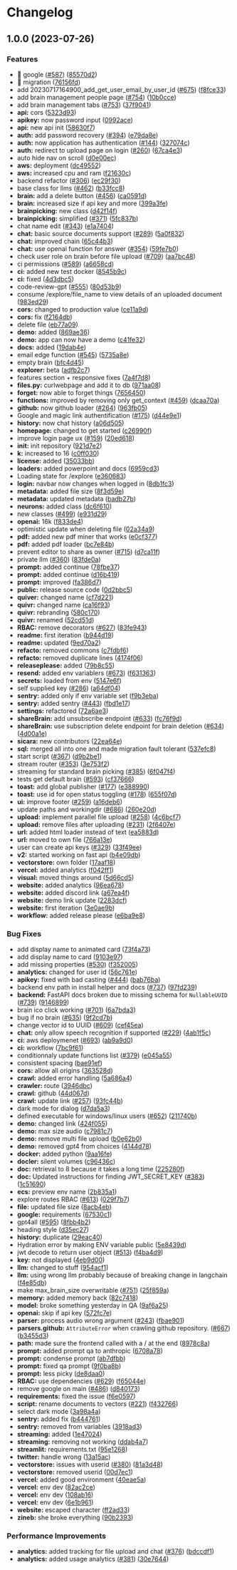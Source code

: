 # Changelog

## 1.0.0 (2023-07-26)


### Features

* 🎸 google ([#587](https://github.com/fsinbad/quivr/issues/587)) ([85570d2](https://github.com/fsinbad/quivr/commit/85570d2e9e94b4dbd3261dec55ee992b5191e8c9))
* 🎸 migration ([76156fd](https://github.com/fsinbad/quivr/commit/76156fdad315be6aef8bd927678bd4554826e368))
* add 20230717164900_add_get_user_email_by_user_id ([#675](https://github.com/fsinbad/quivr/issues/675)) ([f8fce33](https://github.com/fsinbad/quivr/commit/f8fce3319144cbcab5ae42b67f3356ec0f305531))
* add brain management people page ([#754](https://github.com/fsinbad/quivr/issues/754)) ([10b0cce](https://github.com/fsinbad/quivr/commit/10b0cce992c81e77d43998e469e3baa32d8eebde))
* add brain management tabs ([#753](https://github.com/fsinbad/quivr/issues/753)) ([37f9041](https://github.com/fsinbad/quivr/commit/37f904122c9da7b72a3dc364165e3b9bbbcacd05))
* **api:** cors ([5323d93](https://github.com/fsinbad/quivr/commit/5323d93dc1b3e89e2c9d7c3cd4e4c41c9c344850))
* **apikey:** now password input ([0992ace](https://github.com/fsinbad/quivr/commit/0992acef97ecac27c8a57722728c8dc475d157d1))
* **api:** new api init ([58630f7](https://github.com/fsinbad/quivr/commit/58630f7207e13f891bd768e92668e7d37cf15f0a))
* **auth:** add password recovery ([#394](https://github.com/fsinbad/quivr/issues/394)) ([e79da8e](https://github.com/fsinbad/quivr/commit/e79da8e3cdf1ed03d93e2fc51fbbdcaab4ade3ec))
* **auth:** now application has authentication ([#144](https://github.com/fsinbad/quivr/issues/144)) ([327074c](https://github.com/fsinbad/quivr/commit/327074c5d416d0b019271b020d7a99b75ba873d0))
* **auth:** redirect to upload page on login ([#260](https://github.com/fsinbad/quivr/issues/260)) ([67ca4e3](https://github.com/fsinbad/quivr/commit/67ca4e33fa37c4a747d49bd6ed912420d3e50ce4))
* auto hide nav on scroll ([d0e00ec](https://github.com/fsinbad/quivr/commit/d0e00ecca24ed6aa7d9d5f6e7573a6d60b3018ee))
* **aws:** deployment ([dc49552](https://github.com/fsinbad/quivr/commit/dc495523cc930780e59c40653043ee570af110eb))
* **aws:** increased cpu and ram ([f21630c](https://github.com/fsinbad/quivr/commit/f21630c70d74865c659d86392ca130867b554ab5))
* backend refactor ([#306](https://github.com/fsinbad/quivr/issues/306)) ([ec29f30](https://github.com/fsinbad/quivr/commit/ec29f30f329c1c7f36419307bd92b2ead0357d05))
* base class for llms ([#462](https://github.com/fsinbad/quivr/issues/462)) ([b33fcc8](https://github.com/fsinbad/quivr/commit/b33fcc8bf75d6902c031eb414696219d1a32cc5e))
* **brain:** add a delete button ([#456](https://github.com/fsinbad/quivr/issues/456)) ([ca0591d](https://github.com/fsinbad/quivr/commit/ca0591d31cadd0b76abbd3b1f405ae07bfc5234d))
* **brain:** increased size if api key and more ([399a3fe](https://github.com/fsinbad/quivr/commit/399a3fe437e7d738f3863450a894d373013f6a1e))
* **brainpicking:** new class ([d42f14f](https://github.com/fsinbad/quivr/commit/d42f14f431e7fa3ecf802e4d88770e1c79aeda35))
* **brainpicking:** simplified ([#371](https://github.com/fsinbad/quivr/issues/371)) ([5fc837b](https://github.com/fsinbad/quivr/commit/5fc837b250b28ffcd0c0e5b7d027ff63369920de))
* chat name edit ([#343](https://github.com/fsinbad/quivr/issues/343)) ([e1a7404](https://github.com/fsinbad/quivr/commit/e1a740472f4fb1b0ee3957d284727fd645dad315))
* **chat:** basic source documents support ([#289](https://github.com/fsinbad/quivr/issues/289)) ([5a0f832](https://github.com/fsinbad/quivr/commit/5a0f8326df8461876a29fd63f7de06e0c1371821))
* **chat:** improved chain ([65c44b3](https://github.com/fsinbad/quivr/commit/65c44b3fb9b6557b7b7212718d55c0be3781f061))
* **chat:** use openai function for answer ([#354](https://github.com/fsinbad/quivr/issues/354)) ([59fe7b0](https://github.com/fsinbad/quivr/commit/59fe7b089b237a8ac899e263d4300f6bb5daa413))
* check user role on brain before file upload ([#709](https://github.com/fsinbad/quivr/issues/709)) ([aa7bc48](https://github.com/fsinbad/quivr/commit/aa7bc483c276074611bdaf0a451fe04299e4b19c))
* ci permissions ([#589](https://github.com/fsinbad/quivr/issues/589)) ([a6658cd](https://github.com/fsinbad/quivr/commit/a6658cdaee0232f846ccce5f2b70a7258198ec0a))
* **ci:** added new test docker ([8545b9c](https://github.com/fsinbad/quivr/commit/8545b9ca3ba6cfd3a4c37beb56015a71fe236f44))
* **ci:** fixed ([4d3dbc5](https://github.com/fsinbad/quivr/commit/4d3dbc565e548fcd2ae145115c6c76fa465666cf))
* code-review-gpt ([#555](https://github.com/fsinbad/quivr/issues/555)) ([80d53b9](https://github.com/fsinbad/quivr/commit/80d53b96d3f2c67098ec31ff0b4b6d9b861b78f8))
* consume /explore/file_name to view details of an uploaded document ([983ed29](https://github.com/fsinbad/quivr/commit/983ed2981b06aec86e18f45a51c8e579fe89f7d7))
* **cors:** changed to production value ([ce11a9d](https://github.com/fsinbad/quivr/commit/ce11a9d54a0558e159bbff3b0306792496c47258))
* **cors:** fix ([f2164db](https://github.com/fsinbad/quivr/commit/f2164db12c67aa861f62869adfdcdd41915ef8dc))
* delete file ([eb77a09](https://github.com/fsinbad/quivr/commit/eb77a0986b90a0d2f1701f4863e68a2e160c96c7))
* **demo:** added ([869ae36](https://github.com/fsinbad/quivr/commit/869ae36190a9fba966d5a86d5e9353784c18daf6))
* **demo:** app can now have a demo ([c41fe32](https://github.com/fsinbad/quivr/commit/c41fe32cf0a27a61c29c312820bb4700610043aa))
* **docs:** added ([19dab4e](https://github.com/fsinbad/quivr/commit/19dab4e6e033bddc37ac7389f1a9820d681505f5))
* email edge function ([#545](https://github.com/fsinbad/quivr/issues/545)) ([5735a8e](https://github.com/fsinbad/quivr/commit/5735a8ec8c3693e3cbd5d545405932ccc094628c))
* empty brain ([bfc4d45](https://github.com/fsinbad/quivr/commit/bfc4d458fecbd15b855d0c769d8bd6ec3d514316))
* **explorer:** beta ([adfb2c7](https://github.com/fsinbad/quivr/commit/adfb2c75cbd5fa128ab905d3e22fefeaf38ed6e5))
* features section + responsive fixes ([7a4f7d8](https://github.com/fsinbad/quivr/commit/7a4f7d8bc0ae8d137e87dc10e3d9a3a7017742af))
* **files.py:** curlwebpage and add it to db ([971aa08](https://github.com/fsinbad/quivr/commit/971aa083a56003e5ffb7f910f2fdf83d64783146))
* **forget:** now able to forget things ([7656450](https://github.com/fsinbad/quivr/commit/7656450ddf769636348a3ec4a62e59b7dc512286))
* **functions:** improved by removing only get_context ([#459](https://github.com/fsinbad/quivr/issues/459)) ([dcaa70a](https://github.com/fsinbad/quivr/commit/dcaa70a947a1664c8ee5452c9169dc2ff6c35e47))
* **github:** now github loader ([#264](https://github.com/fsinbad/quivr/issues/264)) ([963fb05](https://github.com/fsinbad/quivr/commit/963fb05682d13ec95076ca2e33ff6af473b5aead))
* Google and magic link authentification ([#175](https://github.com/fsinbad/quivr/issues/175)) ([d44e9e1](https://github.com/fsinbad/quivr/commit/d44e9e1984a43fccc893377e8dd7b4ed0f84eac4))
* **history:** now chat history ([a06d505](https://github.com/fsinbad/quivr/commit/a06d505920129210095714be342775aa43990d64))
* **homepage:** changed to get started ([c26990f](https://github.com/fsinbad/quivr/commit/c26990f3a34edeba70461150412ee892ba4e6cbf))
* improve login page ux ([#159](https://github.com/fsinbad/quivr/issues/159)) ([20ed618](https://github.com/fsinbad/quivr/commit/20ed6183b98159bf4d9f900f81ede53b22f6bad4))
* **init:** init repository ([921d7e2](https://github.com/fsinbad/quivr/commit/921d7e2502f2d62c268e55acf6a92bc63c35d669))
* **k:** increased to 16 ([c0ff030](https://github.com/fsinbad/quivr/commit/c0ff0301002fe6d043270b26dabcfda797437afc))
* **license:** added ([35033bb](https://github.com/fsinbad/quivr/commit/35033bb0f91d90b7efdbea8a4d09bf1e4ff7a1a6))
* **loaders:** added powerpoint and docs ([6959cd3](https://github.com/fsinbad/quivr/commit/6959cd3aba6d7555b4a211f27536b9569a402edf))
* Loading state for /explore ([e360683](https://github.com/fsinbad/quivr/commit/e36068309373d64d70e3337a604a88faa366e0f3))
* **login:** navbar now changes when logged in ([8db1fc3](https://github.com/fsinbad/quivr/commit/8db1fc395768760adc0ef0a48ea00daefc3c90a9))
* **metadata:** added file size ([8f3d59e](https://github.com/fsinbad/quivr/commit/8f3d59e955a768b99e02b54fdf89c3ebf047e0a3))
* **metadata:** updated metadata ([badb27b](https://github.com/fsinbad/quivr/commit/badb27bf195137ad1bc3321fbfa97b24094b1dfb))
* **neurons:** added class ([dc6f610](https://github.com/fsinbad/quivr/commit/dc6f610b266931f687f730d03f51a1af9b302ef1))
* new classes ([#499](https://github.com/fsinbad/quivr/issues/499)) ([e931d29](https://github.com/fsinbad/quivr/commit/e931d29017dc8b8c50bf18e1694af0326003fd27))
* **openai:** 16k ([f833de4](https://github.com/fsinbad/quivr/commit/f833de47bcfd5437c9aedfb51f6c21264aed4a4a))
* optimistic update when deleting file ([02a34a9](https://github.com/fsinbad/quivr/commit/02a34a95a1171fd2041b8cde8975937d75187f9c))
* **pdf:** added new pdf miner that works ([e0cf377](https://github.com/fsinbad/quivr/commit/e0cf37791b07e17302acaa4bfc0d28ead32e018f))
* **pdf:** added pdf loader ([bc7e84b](https://github.com/fsinbad/quivr/commit/bc7e84b1f97cc38fb0cc5bfb817164965414688d))
* prevent editor to share as owner ([#715](https://github.com/fsinbad/quivr/issues/715)) ([d7ca11f](https://github.com/fsinbad/quivr/commit/d7ca11f5d1309b8057d5e87716ce52c6db0f0af3))
* private llm ([#360](https://github.com/fsinbad/quivr/issues/360)) ([83fde0a](https://github.com/fsinbad/quivr/commit/83fde0aeea4d2e2a7111079dbe8718ee6ce756ed))
* **prompt:** added continue ([78fbe37](https://github.com/fsinbad/quivr/commit/78fbe378e8a7a95c83352c48a7f8d6782a077e61))
* **prompt:** added continue ([d16b419](https://github.com/fsinbad/quivr/commit/d16b4190355831f257600d15b2e22b366f49b1db))
* **prompt:** improved ([fa386d7](https://github.com/fsinbad/quivr/commit/fa386d7d5ca3fa74589ca125891468848a74e450))
* **public:** release source code ([0d2bbc5](https://github.com/fsinbad/quivr/commit/0d2bbc5539e91191a8f2c79bf31965f0af130cc9))
* **quiver:** changed name ([cf7d221](https://github.com/fsinbad/quivr/commit/cf7d221d877489d5234f055302676de8f59b3dff))
* **quivr:** changed name ([ca16f93](https://github.com/fsinbad/quivr/commit/ca16f936a3020a8cd5bd981b676d5a444bb07833))
* **quivr:** rebranding ([580c170](https://github.com/fsinbad/quivr/commit/580c17090171b02f1b1ed7ea8f19c919b8e0267c))
* **quivr:** renamed ([52cd51d](https://github.com/fsinbad/quivr/commit/52cd51d71a28df556b0f118ed3f5fba23ff63fb5))
* **RBAC:** remove decorators ([#627](https://github.com/fsinbad/quivr/issues/627)) ([83fe943](https://github.com/fsinbad/quivr/commit/83fe9430d09448862824deb019a3d6133a4f3bd5))
* **readme:** first iteration ([b944d19](https://github.com/fsinbad/quivr/commit/b944d19a28d5d3eddc6ebb2eb13beab1e7ec187d))
* **readme:** updated ([9ed70a2](https://github.com/fsinbad/quivr/commit/9ed70a2499a61d0b10dce937312f6ab4d8b1fd2a))
* **refacto:** removed commons ([c7fdbf6](https://github.com/fsinbad/quivr/commit/c7fdbf6decc657118603937ea9cc633413ce537a))
* **refacto:** removed duplicate lines ([4174f06](https://github.com/fsinbad/quivr/commit/4174f0693afde5bcf182aaab1f2cd532df8aa939))
* **releaseplease:** added ([79b8c55](https://github.com/fsinbad/quivr/commit/79b8c55ce9d72d2e8aab1e20537b6a94ccaf7e6a))
* **resend:** added env variablers ([#673](https://github.com/fsinbad/quivr/issues/673)) ([f631363](https://github.com/fsinbad/quivr/commit/f63136350bbc0084b24d7163ced79dc865dfdda4))
* **secrets:** loaded from env ([5147e6f](https://github.com/fsinbad/quivr/commit/5147e6fcddda7681129a7dbc4cedd0ca761e265d))
* self supplied key ([#286](https://github.com/fsinbad/quivr/issues/286)) ([a64df04](https://github.com/fsinbad/quivr/commit/a64df04eabc66cddd493ff218b8d0301ad95f8b8))
* **sentry:** added only if env variable set ([f9b3eba](https://github.com/fsinbad/quivr/commit/f9b3eba9737b308f91566fc68aa666273dad46f4))
* **sentry:** added sentry ([#443](https://github.com/fsinbad/quivr/issues/443)) ([fbd1e17](https://github.com/fsinbad/quivr/commit/fbd1e170181d4b9075bcc67328c628e74160a616))
* **settings:** refactored ([72a6ae3](https://github.com/fsinbad/quivr/commit/72a6ae3dc0b9beb5010436e9b04103afbb8a0d3c))
* **shareBrain:** add unsubscribe endpoint ([#633](https://github.com/fsinbad/quivr/issues/633)) ([fc76f9d](https://github.com/fsinbad/quivr/commit/fc76f9d46696545736c3391776daa55cbd2625a5))
* **shareBrain:** use subscription delete endpoint for brain deletion ([#634](https://github.com/fsinbad/quivr/issues/634)) ([4d00a1e](https://github.com/fsinbad/quivr/commit/4d00a1ec920347d3f3f8ba467839bafe4520980d))
* **sicara:** new contributors ([22ea64e](https://github.com/fsinbad/quivr/commit/22ea64e67c6247e889ad2d80f26a404e4fe8ac82))
* **sql:** merged all into one and made migration fault tolerant ([537efc8](https://github.com/fsinbad/quivr/commit/537efc834d5eaafbcec9d1bfa6e25ffc24cf41b4))
* start script ([#367](https://github.com/fsinbad/quivr/issues/367)) ([d9b2be1](https://github.com/fsinbad/quivr/commit/d9b2be19d78f81d907d448c5f55fdf0d77154c16))
* stream router ([#353](https://github.com/fsinbad/quivr/issues/353)) ([3e753f2](https://github.com/fsinbad/quivr/commit/3e753f2d56cb1c1c9f06b61c1cc2f110cbee5f01))
* streaming for standard brain picking ([#385](https://github.com/fsinbad/quivr/issues/385)) ([6f047f4](https://github.com/fsinbad/quivr/commit/6f047f4a39f504102395ca019dd15dfaa7bd9d50))
* tests get default brain ([#593](https://github.com/fsinbad/quivr/issues/593)) ([cf37666](https://github.com/fsinbad/quivr/commit/cf37666f027b4bbeee710c102157d7c9e51baaf6))
* **toast:** add global publisher ([#177](https://github.com/fsinbad/quivr/issues/177)) ([e388990](https://github.com/fsinbad/quivr/commit/e388990384da2ade0290ebd0dda3e58b80a9ca81))
* **toast:** use id for open status toggling ([#178](https://github.com/fsinbad/quivr/issues/178)) ([655f07d](https://github.com/fsinbad/quivr/commit/655f07ddd3fb5c09fae02e06468d2a675e13a4d0))
* **ui:** improve footer ([#259](https://github.com/fsinbad/quivr/issues/259)) ([a16deb6](https://github.com/fsinbad/quivr/commit/a16deb682dfbfe23d9f677b4d95daca8573765a5))
* update paths and workingdir ([#686](https://github.com/fsinbad/quivr/issues/686)) ([260e20d](https://github.com/fsinbad/quivr/commit/260e20d4015bdf1e862cc19bbf61b5ea092a4940))
* **upload:** implement parallel file upload ([#258](https://github.com/fsinbad/quivr/issues/258)) ([4c6bcf7](https://github.com/fsinbad/quivr/commit/4c6bcf77c67e9e107eafa6c163ba10a736278670))
* **upload:** remove files after uploading ([#231](https://github.com/fsinbad/quivr/issues/231)) ([2f6407e](https://github.com/fsinbad/quivr/commit/2f6407ef9ee3c4acdea95b4f3715aa0594087379))
* **url:** added html loader instead of text ([ea5883d](https://github.com/fsinbad/quivr/commit/ea5883ddb9dc3b1962a04dc6eacb5a0bd0a968ae))
* **url:** moved to own file ([766a13e](https://github.com/fsinbad/quivr/commit/766a13ed9b97becf9c5fe7c2dcea54b37bc7442d))
* user can create api keys ([#329](https://github.com/fsinbad/quivr/issues/329)) ([33f49ee](https://github.com/fsinbad/quivr/commit/33f49ee289377a0272b8d97882846499023025a1))
* **v2:** started working on fast api ([b4e09db](https://github.com/fsinbad/quivr/commit/b4e09dbc29040c4df25d8c18d8add8fa2fcb146f))
* **vectorstore:** own folder ([17aaf18](https://github.com/fsinbad/quivr/commit/17aaf18d61f873a6d368f9729050a482fbd02cbe))
* **vercel:** added analytics ([f042ff1](https://github.com/fsinbad/quivr/commit/f042ff15f098df56b4219a011aa0dd4ca229f777))
* **visual:** moved things around ([5d66cd5](https://github.com/fsinbad/quivr/commit/5d66cd5223267a0349db824aab287eebaa6973eb))
* **website:** added analytics ([96ea678](https://github.com/fsinbad/quivr/commit/96ea6783556926e6869c67cdf9f3b4d36ada411a))
* **website:** added discord link ([a67ea4f](https://github.com/fsinbad/quivr/commit/a67ea4f1652aa765697a6c371a803214c639dcec))
* **website:** demo link update ([2283dcf](https://github.com/fsinbad/quivr/commit/2283dcfffa4e087561d5bf36a40fd5c2031efb0e))
* **website:** first iteration ([3e0ae9b](https://github.com/fsinbad/quivr/commit/3e0ae9b8b469c004887e6ed15299483f6bb9aa19))
* **workflow:** added release please ([e6ba9e8](https://github.com/fsinbad/quivr/commit/e6ba9e80f48a1d8822c99e5b77e064dc2b18e718))


### Bug Fixes

* add display name to animated card ([73f4a73](https://github.com/fsinbad/quivr/commit/73f4a73b01e32d5ce72db91d27512b920fee06c7))
* add display name to card ([9103e97](https://github.com/fsinbad/quivr/commit/9103e97ef0ec421cd70bb0258ce5bd4b78e9aa31))
* add missing properties ([#530](https://github.com/fsinbad/quivr/issues/530)) ([f352005](https://github.com/fsinbad/quivr/commit/f352005dcf91e8a9e815654208496090ad1d1c7b))
* **analytics:** changed for user id ([56c761e](https://github.com/fsinbad/quivr/commit/56c761ed0e899870b28ea6a3dd27ff86b4231558))
* **apikey:** fixed with bad casting ([#444](https://github.com/fsinbad/quivr/issues/444)) ([bab76ba](https://github.com/fsinbad/quivr/commit/bab76ba7e5355aa3a4654c2ede8f92fce3ad69e4))
* backend env path in install helper and docs ([#737](https://github.com/fsinbad/quivr/issues/737)) ([97fd239](https://github.com/fsinbad/quivr/commit/97fd239980d6870781d7c7c7663225a94b87f49b))
* **backend:** FastAPI docs broken due to missing schema for `NullableUUID` ([#739](https://github.com/fsinbad/quivr/issues/739)) ([9146899](https://github.com/fsinbad/quivr/commit/914689957dc776e958c4d4cc7e56e7e2ed9abfa2))
* brain ico click working ([#701](https://github.com/fsinbad/quivr/issues/701)) ([6a7bda3](https://github.com/fsinbad/quivr/commit/6a7bda392ca46732db554bf39ad9a5129a3c86c0))
* bug if no brain ([#635](https://github.com/fsinbad/quivr/issues/635)) ([9f2cd7b](https://github.com/fsinbad/quivr/commit/9f2cd7b7b67f25d94e2b562b34aebb0a5afbecc3))
* change vector id to UUID ([#609](https://github.com/fsinbad/quivr/issues/609)) ([cef45ea](https://github.com/fsinbad/quivr/commit/cef45ea712c641ed2f7f9841ed586e9009f8c790))
* **chat:** only allow speech recognition if supported ([#229](https://github.com/fsinbad/quivr/issues/229)) ([4ab1f5c](https://github.com/fsinbad/quivr/commit/4ab1f5c21f0e65ff6fc35490d6d2683bab0a8cfb))
* **ci:** aws deploymenet ([#693](https://github.com/fsinbad/quivr/issues/693)) ([ab9a9d0](https://github.com/fsinbad/quivr/commit/ab9a9d0db4f84e7c88aaae53b42c5310b6875270))
* **ci:** workflow ([7bc9f61](https://github.com/fsinbad/quivr/commit/7bc9f614c5397f6fb0a5469af7c373b33ff98bee))
* conditionnaly update functions list ([#379](https://github.com/fsinbad/quivr/issues/379)) ([e045a55](https://github.com/fsinbad/quivr/commit/e045a55ae7be78c6b7e7cbd76931dadbc4d7dd17))
* consistent spacing ([bae91ef](https://github.com/fsinbad/quivr/commit/bae91ef65e4c022559fd26d4386d15c824d16851))
* **cors:** allow all origins ([363528d](https://github.com/fsinbad/quivr/commit/363528d2ce211ac7da036373e0f70f48d184301e))
* **crawl:** added error handling ([5a686a4](https://github.com/fsinbad/quivr/commit/5a686a42cb0c7bb8d6a37d51344c8e3104fc85ce))
* **crawler:** route ([3946dbc](https://github.com/fsinbad/quivr/commit/3946dbc66826e523d6ee0ba4a2849e5af2835628))
* **crawl:** github ([44d067d](https://github.com/fsinbad/quivr/commit/44d067d28d5d3da314d458e11cd58a6f36c7dd3b))
* **crawl:** update link ([#257](https://github.com/fsinbad/quivr/issues/257)) ([93fc44b](https://github.com/fsinbad/quivr/commit/93fc44b32e3f0b043d04dad466876cf0776f561f))
* dark mode for dialog ([d7da5a3](https://github.com/fsinbad/quivr/commit/d7da5a3005625450d3293d81a00b6ddb3c444402))
* defined executable for windows/linux users ([#652](https://github.com/fsinbad/quivr/issues/652)) ([211740b](https://github.com/fsinbad/quivr/commit/211740b40070d2702bf4ba13e1407dd2c6a439fe))
* **demo:** changed link ([424f055](https://github.com/fsinbad/quivr/commit/424f055ca16935603c39b6af73d93f0d7ab5fbea))
* **demo:** max size audio ([c7981c7](https://github.com/fsinbad/quivr/commit/c7981c792adb55cb7c29d1f8d901b62e217e71e2))
* **demo:** remove multi file upload ([b0e62b0](https://github.com/fsinbad/quivr/commit/b0e62b08d62169e70f68012eeae0b5cc00894c3d))
* **demo:** removed gpt4 from choices ([4144d78](https://github.com/fsinbad/quivr/commit/4144d788d3800b7b84d1c22428a7e963a50e1515))
* **docker:** added python ([9aa16fe](https://github.com/fsinbad/quivr/commit/9aa16fe6fc190570accba6c317a30e3b3479b99a))
* **docler:** silent volumes ([c96436c](https://github.com/fsinbad/quivr/commit/c96436ce4bd44a648c168b507d5c0dd4ea63dadc))
* **doc:** retrieval to 8 because it takes a long time ([225280f](https://github.com/fsinbad/quivr/commit/225280f2f5d7450b3ae9ea8f044b6ecc2fc4151b))
* **doc:** Updated instructions for finding JWT_SECRET_KEY ([#383](https://github.com/fsinbad/quivr/issues/383)) ([1c51690](https://github.com/fsinbad/quivr/commit/1c5169019c9abc7a0dab134913a864a4cbada3da))
* **ecs:** preview env name ([2b835a1](https://github.com/fsinbad/quivr/commit/2b835a1ee571b494589e20e11087d783c0d9b1f4))
* explore routes RBAC ([#613](https://github.com/fsinbad/quivr/issues/613)) ([029f7b7](https://github.com/fsinbad/quivr/commit/029f7b75dfe5e2ffc96f513bbfe8b93df9e57e1b))
* **file:** updated file size ([8acb4eb](https://github.com/fsinbad/quivr/commit/8acb4eb06490050a51c724c3045f10ffb54273ad))
* **google:** requirements ([67530c1](https://github.com/fsinbad/quivr/commit/67530c13f2e9396ba38a5826be2d120533e5bbf3))
* gpt4all ([#595](https://github.com/fsinbad/quivr/issues/595)) ([8fbb4b2](https://github.com/fsinbad/quivr/commit/8fbb4b2d914b01df1b5bc455538a24ff82ad34bc))
* heading style ([d35ec27](https://github.com/fsinbad/quivr/commit/d35ec2735145cbd597e63a274e29936c2e212fcd))
* **history:** duplicate ([29eac40](https://github.com/fsinbad/quivr/commit/29eac401b53242ecf88dbeb086abcddb3520171c))
* Hydration error by making ENV variable public ([5e8439d](https://github.com/fsinbad/quivr/commit/5e8439db9c5aae84681fbb12570f4ecacc8e1268))
* jwt decode to return user object ([#513](https://github.com/fsinbad/quivr/issues/513)) ([f4ba4d9](https://github.com/fsinbad/quivr/commit/f4ba4d9d18bcedf3852a1c5f23b550c0416f71f8))
* **key:** not displayed ([4eb9d00](https://github.com/fsinbad/quivr/commit/4eb9d00c455fa5447a99163b74095a32d53f9acb))
* **llm:** changed to stuff ([954acf1](https://github.com/fsinbad/quivr/commit/954acf1286b58503e11b8892559cfaad01bc6298))
* **llm:** using wrong llm probably because of breaking change in langchain ([f4e85db](https://github.com/fsinbad/quivr/commit/f4e85db187fbe313cdf35c887d05f17c0e1833fd))
* make max_brain_size overwritable ([#751](https://github.com/fsinbad/quivr/issues/751)) ([25f859a](https://github.com/fsinbad/quivr/commit/25f859a31e68f55eca68043b854f9f3a59438991))
* **memory:** added memory back ([82c7418](https://github.com/fsinbad/quivr/commit/82c74186a899f24c48ff0cd27670647a9075dba5))
* **model:** broke something yesterday in QA ([9af6a25](https://github.com/fsinbad/quivr/commit/9af6a250e3f80925818f777dc6361b020c024735))
* **openai:** skip if api key ([572fc7e](https://github.com/fsinbad/quivr/commit/572fc7e1b0c9cae2987205cdae0a811eb7f7bdaf))
* **parser:** process audio wrong argument ([#243](https://github.com/fsinbad/quivr/issues/243)) ([fbae901](https://github.com/fsinbad/quivr/commit/fbae9016e2fa3575f533064ed5edef9578a92bfe))
* **parsers.github:** `AttributeError` when crawling github repository. ([#667](https://github.com/fsinbad/quivr/issues/667)) ([b3455d3](https://github.com/fsinbad/quivr/commit/b3455d3686243195f3078a9007f15a2c4d1cc89f))
* **path:** made sure the frontend called with a / at the end ([8978c8a](https://github.com/fsinbad/quivr/commit/8978c8ab37ac3ffb13a882f56ad7e91c451c8c67))
* **prompt:** added prompt qa to anthropic ([6708a78](https://github.com/fsinbad/quivr/commit/6708a7860a9c0dc67bbbc9f72642ec757c235110))
* **prompt:** condense prompt ([ab7dfbb](https://github.com/fsinbad/quivr/commit/ab7dfbbaece007e42f97cebd26fe2c311a870da2))
* **prompt:** fixed qa prompt ([9f0ba8b](https://github.com/fsinbad/quivr/commit/9f0ba8bce775d31cb1196ce78e2bb9df1eb6068d))
* **prompt:** less picky ([de8daa0](https://github.com/fsinbad/quivr/commit/de8daa04bf3808906add49e845725016fc8807d3))
* **RBAC:** use dependencies ([#629](https://github.com/fsinbad/quivr/issues/629)) ([f65044e](https://github.com/fsinbad/quivr/commit/f65044e15234ff996c05842b5d59140e58835ef6))
* remove google on main ([#486](https://github.com/fsinbad/quivr/issues/486)) ([d840173](https://github.com/fsinbad/quivr/commit/d840173992e16ac743e91feeca03b390d9fe7d9f))
* **requirements:** fixed the issue ([f6e0597](https://github.com/fsinbad/quivr/commit/f6e05975c3420eb1957e14881fc968d80dc0d92e))
* **script:** rename documents to vectors ([#221](https://github.com/fsinbad/quivr/issues/221)) ([f432766](https://github.com/fsinbad/quivr/commit/f4327660e572eee1690da0e580ee486fac1931cb))
* select dark mode ([3a98a4a](https://github.com/fsinbad/quivr/commit/3a98a4ad2046e027500702cb53fb75dcdb5c1736))
* **sentry:** added fix ([b444761](https://github.com/fsinbad/quivr/commit/b444761622847e5306d7086bdee96aa8af42e7e7))
* **sentry:** removed from variables ([3918ad3](https://github.com/fsinbad/quivr/commit/3918ad30159a2aeaa1b0db0864962a2ee7efb102))
* **streaming:** added ([1e47024](https://github.com/fsinbad/quivr/commit/1e47024d17027552bf4541c1f1c54cdae1e4d495))
* **streaming:** removing not working ([ddab4a7](https://github.com/fsinbad/quivr/commit/ddab4a7c6c9015fc36d9e3ea7626131f6dcebfdf))
* **streamlit:** requirements.txt ([95e1268](https://github.com/fsinbad/quivr/commit/95e12681e72b11a77afe8d3d53e54259b2d5e81d))
* **twitter:** handle wrong ([13a15ac](https://github.com/fsinbad/quivr/commit/13a15ac92691caca92c6784c2a76aec79b366320))
* **vectorstore:** issues with userid ([#380](https://github.com/fsinbad/quivr/issues/380)) ([81a3d48](https://github.com/fsinbad/quivr/commit/81a3d48fbc6bae71ee358eca918e20276f20c676))
* **vectorstore:** removed userid ([00d7ec1](https://github.com/fsinbad/quivr/commit/00d7ec131cfc9052e19a61f3f5c5fb1c0814cb79))
* **vercel:** added good environment ([40eae5a](https://github.com/fsinbad/quivr/commit/40eae5adf30c0a2c3e26c32a72a135d8ba8ecd2a))
* **vercel:** env dev ([82ac2ce](https://github.com/fsinbad/quivr/commit/82ac2ce3c066444e22983ab313765458d5c340e7))
* **vercel:** env dev ([108ab16](https://github.com/fsinbad/quivr/commit/108ab1636ba8a01ad1ef2d7e5998db79889c3591))
* **vercel:** env dev ([6e1b961](https://github.com/fsinbad/quivr/commit/6e1b961b9ece91033d9008bb0cb084b325757bd1))
* **website:** escaped character ([ff2ad33](https://github.com/fsinbad/quivr/commit/ff2ad33309447cefcee3724844c99e44ea2699e7))
* **zineb:** she broke everything ([90b2393](https://github.com/fsinbad/quivr/commit/90b2393b26da4fce18d43cbe5bb3432b43342214))


### Performance Improvements

* **analytics:** added tracking for file upload and chat ([#376](https://github.com/fsinbad/quivr/issues/376)) ([bdccdf1](https://github.com/fsinbad/quivr/commit/bdccdf1a0ae0803d3205494e090aba763f46cb3e))
* **analytics:** added usage analytics ([#381](https://github.com/fsinbad/quivr/issues/381)) ([30e7644](https://github.com/fsinbad/quivr/commit/30e764497da1205a1ca11c657c941ce3e62f8e3b))
